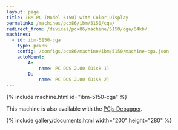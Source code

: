 ```yaml
---
layout: page
title: IBM PC (Model 5150) with Color Display
permalink: /machines/pcx86/ibm/5150/cga/
redirect_from: /devices/pcx86/machine/5150/cga/64kb/
machines:
  - id: ibm-5150-cga
    type: pcx86
    config: /configs/pcx86/machine/ibm/5150/machine-cga.json
    autoMount:
        A:
            name: PC DOS 2.00 (Disk 1)
        B:
            name: PC DOS 2.00 (Disk 2)
---
```


{% include machine.html id="ibm-5150-cga" %}

This machine is also available with the <a href="debugger/" onclick="pcjsOnClick(this)">PCjs Debugger</a>.

{% include gallery/documents.html width="200" height="280" %}
